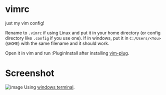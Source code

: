 # vimrc
just my vim config!

Rename to `.vimrc` if using Linux and put it in your home directory (or config directory like `.config` if you use one).
If in windows, put it in `C:/Users/<You>` (`$HOME`) with the same filename and it should work.

Open it in vim and run :PluginInstall after installing [vim-plug](https://github.com/junegunn/vim-plug).

# Screenshot
![image](https://media.discordapp.net/attachments/753198748871557151/959147321415852052/unknown.png)
Using [windows terminal](https://github.com/Microsoft/Terminal).
